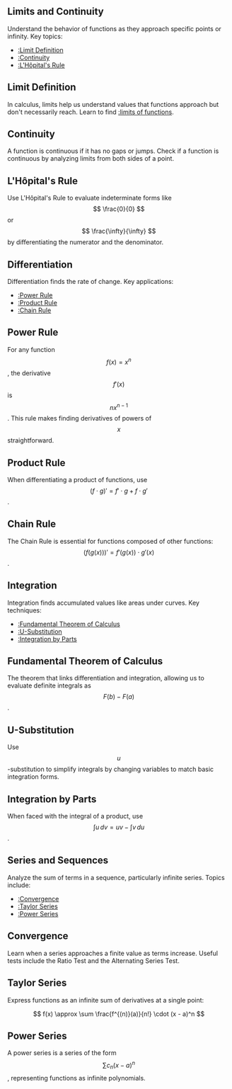 <script type="text/javascript" async src="https://cdn.mathjax.org/mathjax/latest/MathJax.js?config=TeX-MML-AM_CHTML">
</script>

<script src="https://cdn.jsdelivr.net/gh/ncase/nutshell/nutshell.min.js"></script>

## Limits and Continuity

Understand the behavior of functions as they approach specific points or infinity. Key topics:
- [:Limit Definition](#Limit-Definition)
- [:Continuity](#Continuity)
- [:L'Hôpital's Rule](#LHpitals-Rule)

## Limit Definition

In calculus, limits help us understand values that functions approach but don't necessarily reach. Learn to find [:limits of functions](https://en.wikipedia.org/wiki/Limit_of_a_function).

## Continuity

A function is continuous if it has no gaps or jumps. Check if a function is continuous by analyzing limits from both sides of a point.

## L'Hôpital's Rule

Use L'Hôpital's Rule to evaluate indeterminate forms like $$ \frac{0}{0} $$ or $$ \frac{\infty}{\infty} $$ by differentiating the numerator and the denominator.

## Differentiation

Differentiation finds the rate of change. Key applications:
- [:Power Rule](#Power-Rule)
- [:Product Rule](#Product-Rule)
- [:Chain Rule](#Chain-Rule)

## Power Rule

For any function $$ f(x) = x^n $$, the derivative $$ f'(x) $$ is $$ nx^{n-1} $$. This rule makes finding derivatives of powers of $$ x $$ straightforward.

## Product Rule

When differentiating a product of functions, use $$ (f \cdot g)' = f' \cdot g + f \cdot g' $$.

## Chain Rule

The Chain Rule is essential for functions composed of other functions: $$ (f(g(x)))' = f'(g(x)) \cdot g'(x) $$.

## Integration

Integration finds accumulated values like areas under curves. Key techniques:
- [:Fundamental Theorem of Calculus](#Fundamental-Theorem)
- [:U-Substitution](#U-Substitution)
- [:Integration by Parts](#Integration-By-Parts)

## Fundamental Theorem of Calculus

The theorem that links differentiation and integration, allowing us to evaluate definite integrals as $$ F(b) - F(a) $$.

## U-Substitution

Use $$ u $$-substitution to simplify integrals by changing variables to match basic integration forms.

## Integration by Parts

When faced with the integral of a product, use $$ \int u \, dv = uv - \int v \, du $$.

## Series and Sequences

Analyze the sum of terms in a sequence, particularly infinite series. Topics include:
- [:Convergence](#Convergence)
- [:Taylor Series](#Taylor-Series)
- [:Power Series](#Power-Series)

## Convergence

Learn when a series approaches a finite value as terms increase. Useful tests include the Ratio Test and the Alternating Series Test.

## Taylor Series

Express functions as an infinite sum of derivatives at a single point: 

$$
f(x) \approx \sum \frac{f^{(n)}(a)}{n!} \cdot (x - a)^n
$$

## Power Series

A power series is a series of the form $$ \sum c_n (x - a)^n $$, representing functions as infinite polynomials.
